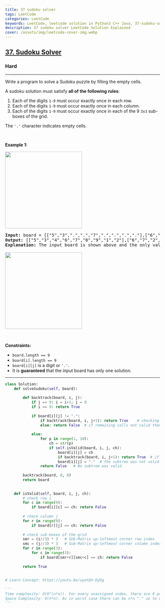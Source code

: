 ```yaml
---
title: 37 sudoku solver
tags: LeetCode
categories: LeetCode
keywords: LeetCode, leetcode solution in Python3 C++ Java, 37-sudoku-solver solution
description: 37 sudoku solver LeetCode Solution Explained
cover: /assets/img/leetcode-cover-img.webp
---
```



<h2><a href="https://leetcode.com/problems/sudoku-solver/">37. Sudoku Solver</a></h2><h3>Hard</h3><hr><div><p>Write a program to solve a Sudoku puzzle by filling the empty cells.</p>

<p>A sudoku solution must satisfy <strong>all of the following rules</strong>:</p>

<ol>
	<li>Each of the digits <code>1-9</code> must occur exactly once in each row.</li>
	<li>Each of the digits <code>1-9</code> must occur exactly once in each column.</li>
	<li>Each of the digits <code>1-9</code> must occur exactly once in each of the 9 <code>3x3</code> sub-boxes of the grid.</li>
</ol>

<p>The <code>'.'</code> character indicates empty cells.</p>

<p>&nbsp;</p>
<p><strong>Example 1:</strong></p>
<img src="https://upload.wikimedia.org/wikipedia/commons/thumb/f/ff/Sudoku-by-L2G-20050714.svg/250px-Sudoku-by-L2G-20050714.svg.png" style="height:250px; width:250px">
<pre><strong>Input:</strong> board = [["5","3",".",".","7",".",".",".","."],["6",".",".","1","9","5",".",".","."],[".","9","8",".",".",".",".","6","."],["8",".",".",".","6",".",".",".","3"],["4",".",".","8",".","3",".",".","1"],["7",".",".",".","2",".",".",".","6"],[".","6",".",".",".",".","2","8","."],[".",".",".","4","1","9",".",".","5"],[".",".",".",".","8",".",".","7","9"]]
<strong>Output:</strong> [["5","3","4","6","7","8","9","1","2"],["6","7","2","1","9","5","3","4","8"],["1","9","8","3","4","2","5","6","7"],["8","5","9","7","6","1","4","2","3"],["4","2","6","8","5","3","7","9","1"],["7","1","3","9","2","4","8","5","6"],["9","6","1","5","3","7","2","8","4"],["2","8","7","4","1","9","6","3","5"],["3","4","5","2","8","6","1","7","9"]]
<strong>Explanation:</strong>&nbsp;The input board is shown above and the only valid solution is shown below:

<img src="https://upload.wikimedia.org/wikipedia/commons/thumb/3/31/Sudoku-by-L2G-20050714_solution.svg/250px-Sudoku-by-L2G-20050714_solution.svg.png" style="height:250px; width:250px">
</pre>

<p>&nbsp;</p>
<p><strong>Constraints:</strong></p>

<ul>
	<li><code>board.length == 9</code></li>
	<li><code>board[i].length == 9</code></li>
	<li><code>board[i][j]</code> is a digit or <code>'.'</code>.</li>
	<li>It is <strong>guaranteed</strong> that the input board has only one solution.</li>
</ul>
</div>

---




```python
class Solution:
    def solveSudoku(self, board):
        
        def backtrack(board, i, j):
            if j == 9: i = i+1; j = 0
            if i == 9: return True
            
            if board[i][j] != ".":
                if backtrack(board, i, j+1): return True    # checking if the remaining calls can be valid or not
                else: return False  # if remaining calls not valid then this recursive subtree can not be valid
                
            else:
                for p in range(1, 10):
                    ch = str(p)
                    if self.isValid(board, i, j, ch):
                        board[i][j] = ch
                        if backtrack(board, i, j+1): return True  # if remaining recursive sub-tree is valid then return True from here
                        board[i][j] = "."  # the subtree was not valid so it did not return so update current cell as new
                return False   # No subtree was valid 
        
        backtrack(board, 0, 0)
        return board
    
    
    def isValid(self, board, i, j, ch):
        # check row i
        for c in range(9):
            if board[i][c] == ch: return False
        
        # check column j
        for r in range(9):
            if board[r][j] == ch: return False
        
        # check sub-boxes of the grid
        smr = (i//3) * 3   # SUb-Matrix up-leftmost corner row index
        smc = (j//3) * 3   # Sub-Matrix up-leftmost corner column index
        for r in range(3):
            for c in range(3):
                if board[smr+r][smc+c] == ch: return False
        
        return True
    
    
# Learn Concept: https://youtu.be/uyetDh-DyDg    
    
'''    
Time complexity: O(9^(n*n)). For every unassigned index, there are 9 possible options so the time complexity is O(9^(n*n)). The time complexity remains the same but checking if a number is safe to use is much faster, O(1).
Space Complexity: O(n*n). As in worst case there can be n*n "." so to update them in board we need to use this space.
'''
```
